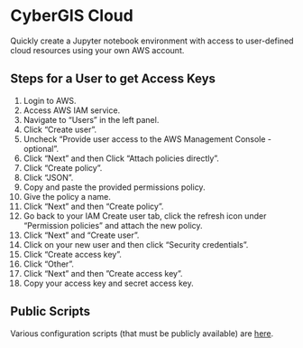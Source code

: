 # CyberGIS Cloud
Quickly create a Jupyter notebook environment with access to user-defined cloud resources using your own AWS account.

## Steps for a User to get Access Keys
1. Login to AWS.
2. Access AWS IAM service.
3. Navigate to “Users” in the left panel.
4. Click “Create user”.
5. Uncheck “Provide user access to the AWS Management Console - optional”.
6. Click “Next” and then Click “Attach policies directly”.
7. Click “Create policy”.
8. Click “JSON”.
9. Copy and paste the provided permissions policy.
10. Give the policy a name.
11. Click “Next” and then “Create policy”.
12. Go back to your IAM Create user tab, click the refresh icon under “Permission policies” and attach the new policy.
13. Click “Next” and “Create user”.
14. Click on your new user and then click “Security credentials”.
15. Click “Create access key”.
16. Click “Other”.
17. Click “Next” and then ”Create access key”.
18. Copy your access key and secret access key.

## Public Scripts
Various configuration scripts (that must be publicly available) are [here](https://github.com/anuj-p/CyberGIS-cluster-scripts).

